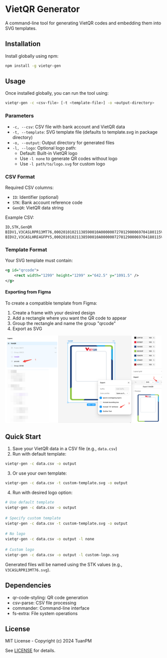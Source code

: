 # VietQR Generator

A command-line tool for generating VietQR codes and embedding them into SVG templates.

## Installation

Install globally using npm:
```bash
npm install -g vietqr-gen
```

## Usage

Once installed globally, you can run the tool using:
```bash
vietqr-gen -c <csv-file> [-t <template-file>] -o <output-directory>
```

### Parameters

- `-c, --csv`: CSV file with bank account and VietQR data
- `-t, --template`: SVG template file (defaults to template.svg in package directory)
- `-o, --output`: Output directory for generated files
- `-l, --logo`: Optional logo path:
  - Default: Built-in VietQR logo
  - Use `-l none` to generate QR codes without logo
  - Use `-l path/to/logo.svg` for custom logo

### CSV Format

Required CSV columns:
- `ID`: Identifier (optional)
- `STK`: Bank account reference code
- `GenQR`: VietQR data string

Example CSV:
```csv
ID,STK,GenQR
BIDV1,V3CASLRPR13MT76,00020101021138590010A000000727012900069704180115V3CASLRPR13MT760208QRIBFTTA53037045802VN6304ABD7
BIDV2,V3CASLHRE4GFPY5,00020101021138590010A000000727012900069704180115V3CASLHRE4GFPY50208QRIBFTTA53037045802VN6304B5EA
```

### Template Format

Your SVG template must contain:
```xml
<g id="qrcode">
    <rect width="1299" height="1299" x="642.5" y="1091.5" />
</g>
```

#### Exporting from Figma

To create a compatible template from Figma:

1. Create a frame with your desired design
2. Add a rectangle where you want the QR code to appear
3. Group the rectangle and name the group "qrcode"
4. Export as SVG

![Figma Export Guide](guide-figma.png)

## Quick Start

1. Save your VietQR data in a CSV file (e.g., `data.csv`)
2. Run with default template:
```bash
vietqr-gen -c data.csv -o output
```

3. Or use your own template:
```bash
vietqr-gen -c data.csv -t custom-template.svg -o output
```

4. Run with desired logo option:
```bash
# Use default template
vietqr-gen -c data.csv -o output

# Specify custom template
vietqr-gen -c data.csv -t custom-template.svg -o output

# No logo
vietqr-gen -c data.csv -o output -l none

# Custom logo
vietqr-gen -c data.csv -o output -l custom-logo.svg
```

Generated files will be named using the STK values (e.g., `V3CASLRPR13MT76.svg`).

## Dependencies

- qr-code-styling: QR code generation
- csv-parse: CSV file processing
- commander: Command-line interface
- fs-extra: File system operations

## License

MIT License - Copyright (c) 2024 TuanPM

See [LICENSE](LICENSE) for details.

